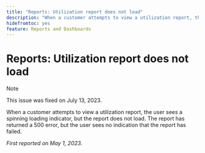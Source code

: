 ```yaml
---
title: "Reports: Utilization report does not load"
description: "When a customer attempts to view a utilization report, the user sees a spinning loading indicator, but the report does not load. The report has returned a 500 error, but the user sees no indication that the report has failed."
hidefromtoc: yes
feature: Reports and Dashboards
---
```


# Reports: Utilization report does not load

>[!NOTE]
>
>This issue was fixed on July 13, 2023.

When a customer attempts to view a utilization report, the user sees a spinning loading indicator, but the report does not load. The report has returned a 500 error, but the user sees no indication that the report has failed.

_First reported on May 1, 2023._

